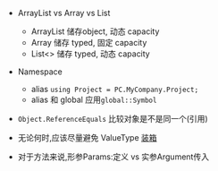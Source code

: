 * ArrayList vs Array vs List<T>
    * ArrayList 储存object, 动态 capacity
    * Array 储存 typed, 固定 capacity
    * List<> 储存 typed, 动态 capacity
    
* Namespace
    * alias `using Project = PC.MyCompany.Project;`
    * alias 和 global 应用`global::Symbol`
    
* `Object.ReferenceEquals` 比较对象是不是同一个(引用)
* 无论何时,应该尽量避免 ValueType [装箱](https://docs.microsoft.com/zh-cn/dotnet/csharp/programming-guide/types/boxing-and-unboxing)

* 对于方法来说,形参Params:定义 vs 实参Argument传入